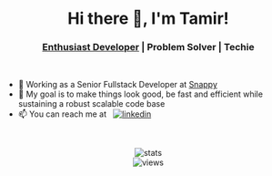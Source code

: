 <h1 align="center">Hi there 👋, I'm Tamir!</h1>

<h3 align="center"><a href="https://medium.com/geekculture/the-enthusiast-developer-db882a8fbc3f#:~:text=The%20enthusiast%20developer%20derives%20significant,authority%20in%20their%20knowledge%20base">Enthusiast Developer</a> | Problem Solver | Techie</h3>

&nbsp;

- 💼 Working as a Senior Fullstack Developer at [Snappy](https://www.snappy.com/)
- 🎯 My goal is to make things look good, be fast and efficient while sustaining a robust scalable code base
- 📫 You can reach me at &nbsp; [![linkedin](https://img.shields.io/badge/linkedin-%230077B5.svg?style=flatl&logo=linkedin)](https://www.linkedin.com/in/tamirgilany/)

&nbsp;

<div align="center"><img src="https://github-readme-stats.vercel.app/api?username=tgilany&count_private=true&show_icons=true&theme=nightowl" alt="stats" /></div>

<div align="center"><img src="https://komarev.com/ghpvc/?username=tgilany&color=blueviolet" alt="views" /></div>

<!---
tamirgilany/tamirgilany is a ✨ special ✨ repository because its `README.md` (this file) appears on your GitHub profile.
You can click the Preview link to take a look at your changes.
--->
